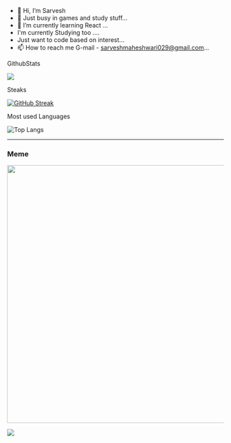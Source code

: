 
- 👋 Hi, I’m Sarvesh
- 👀 Just busy in games and study stuff...
- 🌱 I’m currently learning React ...
- I'm currently Studying too ....
- Just want to code based on interest...
- 📫 How to reach me G-mail - sarveshmaheshwari029@gmail.com...
 
 
 
 
 
 GithubStats
 
<img src ="https://github-readme-stats.vercel.app/api?username=Sarveshmaheshwari&&show_icons=true&title_color=ffffff&icon_color=bb2acf&text_color=daf7dc&bg_color=151515">

Steaks

[![GitHub Streak](https://github-readme-streak-stats.herokuapp.com/?user=Sarveshmaheshwari)](https://git.io/streak-stats)

Most used Languages

![Top Langs](https://github-readme-stats.vercel.app/api/top-langs/?username=Sarveshmaheshwari&theme=tokyonight)


_________________________________________________________________________________________________________________________________________________________________________
 ### Meme
 
<img src= "https://random-memer.herokuapp.com/" width="600px"/>

[![](https://visitcount.itsvg.in/api?id=Sarvesh&label=Profile%20Views&pretty=false)](https://visitcount.itsvg.in)



<!---
Sarveshmaheshwari/Sarveshmaheshwari is a ✨ special ✨ repository because its `README.md` (this file) appears on your GitHub profile.
You can click the Preview link to take a look at your changes.
--->
